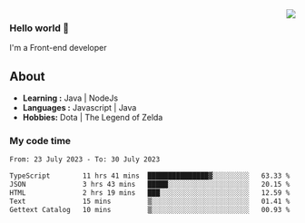 <img align='right' src="https://github-readme-stats.vercel.app/api?username=jumodada&show_icons=true&theme=vue">

### Hello world 👋

I'm a Front-end developer 
    
## About
-  **Learning :** Java | NodeJs
-  **Languages :** Javascript | Java
-  **Hobbies:** Dota | The Legend of Zelda

### My code time

<!--START_SECTION:waka-->

```txt
From: 23 July 2023 - To: 30 July 2023

TypeScript        11 hrs 41 mins  ███████████████▓░░░░░░░░░   63.33 %
JSON              3 hrs 43 mins   █████░░░░░░░░░░░░░░░░░░░░   20.15 %
HTML              2 hrs 19 mins   ███░░░░░░░░░░░░░░░░░░░░░░   12.59 %
Text              15 mins         ▒░░░░░░░░░░░░░░░░░░░░░░░░   01.41 %
Gettext Catalog   10 mins         ▒░░░░░░░░░░░░░░░░░░░░░░░░   00.93 %
```

<!--END_SECTION:waka-->
